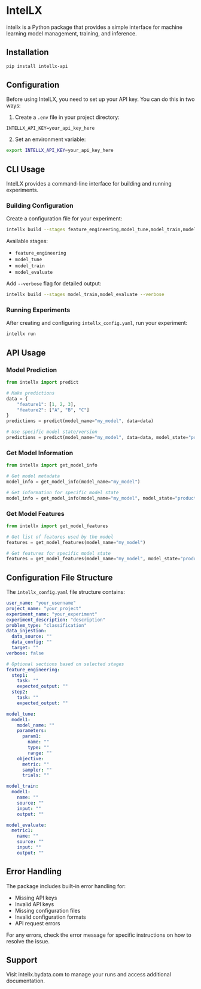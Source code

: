# IntelLX

intellx is a Python package that provides a simple interface for machine learning model management, training, and inference.

## Installation

```bash
pip install intellx-api
```

## Configuration

Before using IntelLX, you need to set up your API key. You can do this in two ways:

1. Create a `.env` file in your project directory:
```
INTELLX_API_KEY=your_api_key_here
```

2. Set an environment variable:
```bash
export INTELLX_API_KEY=your_api_key_here
```

## CLI Usage

IntelLX provides a command-line interface for building and running experiments.

### Building Configuration

Create a configuration file for your experiment:

```bash
intellx build --stages feature_engineering,model_tune,model_train,model_evaluate
```

Available stages:
- `feature_engineering`
- `model_tune`
- `model_train`
- `model_evaluate`

Add `--verbose` flag for detailed output:
```bash
intellx build --stages model_train,model_evaluate --verbose
```

### Running Experiments

After creating and configuring `intellx_config.yaml`, run your experiment:

```bash
intellx run
```

## API Usage

### Model Prediction

```python
from intellx import predict

# Make predictions
data = {
    "feature1": [1, 2, 3],
    "feature2": ["A", "B", "C"]
}
predictions = predict(model_name="my_model", data=data)

# Use specific model state/version
predictions = predict(model_name="my_model", data=data, model_state="production")
```

### Get Model Information

```python
from intellx import get_model_info

# Get model metadata
model_info = get_model_info(model_name="my_model")

# Get information for specific model state
model_info = get_model_info(model_name="my_model", model_state="production")
```

### Get Model Features

```python
from intellx import get_model_features

# Get list of features used by the model
features = get_model_features(model_name="my_model")

# Get features for specific model state
features = get_model_features(model_name="my_model", model_state="production")
```

## Configuration File Structure

The `intellx_config.yaml` file structure contains:

```yaml
user_name: "your_username"
project_name: "your_project"
experiment_name: "your_experiment"
experiment_description: "description"
problem_type: "classification"
data_injestion:
  data_source: ""
  data_config: ""
  target: ""
verbose: false

# Optional sections based on selected stages
feature_engineering:
  step1:
    task: ""
    expected_output: ""
  step2:
    task: ""
    expected_output: ""

model_tune:
  model1:
    model_name: ""
    parameters:
      param1:
        name: ""
        type: ""
        range: ""
    objective:
      metric: ""
      sampler: ""
      trials: ""

model_train:
  model1:
    name: ""
    source: ""
    input: ""
    output: ""

model_evaluate:
  metric1:
    name: ""
    source: ""
    input: ""
    output: ""
```

## Error Handling

The package includes built-in error handling for:
- Missing API keys
- Invalid API keys
- Missing configuration files
- Invalid configuration formats
- API request errors

For any errors, check the error message for specific instructions on how to resolve the issue.

## Support

Visit intellx.bydata.com to manage your runs and access additional documentation.